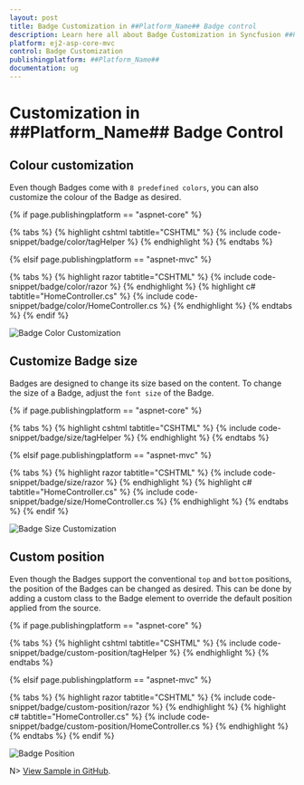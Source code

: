 ```yaml
---
layout: post
title: Badge Customization in ##Platform_Name## Badge control
description: Learn here all about Badge Customization in Syncfusion ##Platform_Name## Badge control of Syncfusion Essential JS 2 and more.
platform: ej2-asp-core-mvc
control: Badge Customization
publishingplatform: ##Platform_Name##
documentation: ug
---
```


# Customization in ##Platform_Name## Badge Control

## Colour customization

Even though Badges come with `8 predefined colors`, you can also customize the colour of the Badge as desired.

{% if page.publishingplatform == "aspnet-core" %}

{% tabs %}
{% highlight cshtml tabtitle="CSHTML" %}
{% include code-snippet/badge/color/tagHelper %}
{% endhighlight %}
{% endtabs %}

{% elsif page.publishingplatform == "aspnet-mvc" %}

{% tabs %}
{% highlight razor tabtitle="CSHTML" %}
{% include code-snippet/badge/color/razor %}
{% endhighlight %}
{% highlight c# tabtitle="HomeController.cs" %}
{% include code-snippet/badge/color/HomeController.cs %}
{% endhighlight %}
{% endtabs %}
{% endif %}


![Badge Color Customization](../images/colorcustom.PNG)

## Customize Badge size

Badges are designed to change its size based on the content. To change the size of a Badge, adjust the `font size` of the Badge.

{% if page.publishingplatform == "aspnet-core" %}

{% tabs %}
{% highlight cshtml tabtitle="CSHTML" %}
{% include code-snippet/badge/size/tagHelper %}
{% endhighlight %}
{% endtabs %}

{% elsif page.publishingplatform == "aspnet-mvc" %}

{% tabs %}
{% highlight razor tabtitle="CSHTML" %}
{% include code-snippet/badge/size/razor %}
{% endhighlight %}
{% highlight c# tabtitle="HomeController.cs" %}
{% include code-snippet/badge/size/HomeController.cs %}
{% endhighlight %}
{% endtabs %}
{% endif %}


![Badge Size Customization](../images/badgecustom.PNG)

## Custom position

Even though the Badges support the conventional `top` and `bottom` positions, the position of the Badges can be changed as desired. This can be done by adding a custom class to the Badge element to override the default position applied from the source.

{% if page.publishingplatform == "aspnet-core" %}

{% tabs %}
{% highlight cshtml tabtitle="CSHTML" %}
{% include code-snippet/badge/custom-position/tagHelper %}
{% endhighlight %}
{% endtabs %}

{% elsif page.publishingplatform == "aspnet-mvc" %}

{% tabs %}
{% highlight razor tabtitle="CSHTML" %}
{% include code-snippet/badge/custom-position/razor %}
{% endhighlight %}
{% highlight c# tabtitle="HomeController.cs" %}
{% include code-snippet/badge/custom-position/HomeController.cs %}
{% endhighlight %}
{% endtabs %}
{% endif %}

![Badge Position](../images/custompos.PNG)

N> [View Sample in GitHub](https://github.com/SyncfusionExamples/ASP-NET-Core-UG-Examples/tree/main/Badge/BadgeCustomSample).